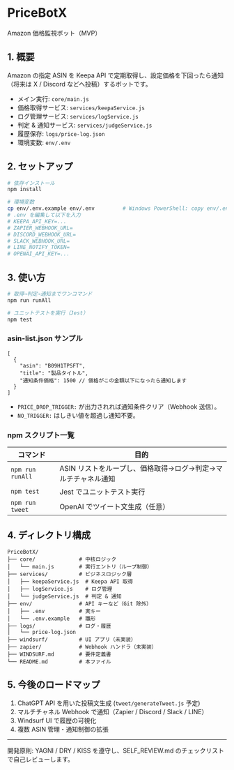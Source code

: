 # PriceBotX

Amazon 価格監視ボット（MVP）

## 1. 概要
Amazon の指定 ASIN を Keepa API で定期取得し、設定価格を下回ったら通知（将来は X / Discord などへ投稿）するボットです。

- メイン実行: `core/main.js`
- 価格取得サービス: `services/keepaService.js`
- ログ管理サービス: `services/logService.js`
- 判定 & 通知サービス: `services/judgeService.js`
- 履歴保存: `logs/price-log.json`
- 環境変数: `env/.env`

## 2. セットアップ
```bash
# 依存インストール
npm install

# 環境変数
cp env/.env.example env/.env         # Windows PowerShell: copy env/.env.example env/.env
# .env を編集して以下を入力
# KEEPA_API_KEY=...
# ZAPIER_WEBHOOK_URL=
# DISCORD_WEBHOOK_URL=
# SLACK_WEBHOOK_URL=
# LINE_NOTIFY_TOKEN=
# OPENAI_API_KEY=...
```

## 3. 使い方
```bash
# 取得→判定→通知までワンコマンド
npm run runAll

# ユニットテストを実行（Jest）
npm test
```

### asin-list.json サンプル
```jsonc
[
  {
    "asin": "B09H1TPSFT",
    "title": "製品タイトル",
    "通知条件価格": 1500 // 価格がこの金額以下になったら通知します
  }
]
```

- `PRICE_DROP_TRIGGER:` が出力されれば通知条件クリア（Webhook 送信）。
- `NO_TRIGGER:` はしきい値を超過し通知不要。

### npm スクリプト一覧
| コマンド | 目的 |
| -------- | ---- |
| `npm run runAll` | ASIN リストをループし、価格取得→ログ→判定→マルチチャネル通知 |
| `npm test` | Jest でユニットテスト実行 |
| `npm run tweet` | OpenAI でツイート文生成（任意） |

## 4. ディレクトリ構成
```
PriceBotX/
├── core/              # 中核ロジック
│   └── main.js        # 実行エントリ（ループ制御）
├── services/          # ビジネスロジック層
│   ├── keepaService.js  # Keepa API 取得
│   ├── logService.js    # ログ管理
│   └── judgeService.js  # 判定 & 通知
├── env/               # API キーなど（Git 除外）
│   ├── .env           # 実キー
│   └── .env.example   # 雛形
├── logs/              # ログ・履歴
│   └── price-log.json
├── windsurf/          # UI アプリ（未実装）
├── zapier/            # Webhook ハンドラ（未実装）
├── WINDSURF.md        # 要件定義書
└── README.md          # 本ファイル
```

## 5. 今後のロードマップ
1. ChatGPT API を用いた投稿文生成 (`tweet/generateTweet.js` 予定)
2. マルチチャネル Webhook で通知（Zapier / Discord / Slack / LINE）
3. Windsurf UI で履歴の可視化
4. 複数 ASIN 管理・通知制御の拡張

---
開発原則: YAGNI / DRY / KISS を遵守し、SELF_REVIEW.md のチェックリストで自己レビューします。
